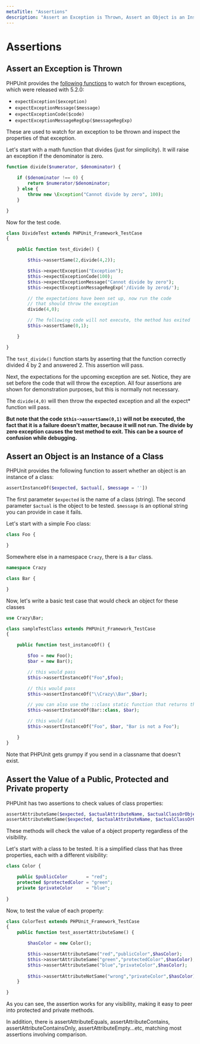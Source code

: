 ```yaml
---
metaTitle: "Assertions"
description: "Assert an Exception is Thrown, Assert an Object is an Instance of a Class, Assert the Value of a Public, Protected and Private property"
---
```


# Assertions



## Assert an Exception is Thrown


PHPUnit provides the [following functions](https://phpunit.de/manual/current/en/writing-tests-for-phpunit.html#writing-tests-for-phpunit.exceptions) to watch for thrown exceptions, which were released with 5.2.0:

- `expectException($exception)`
- `expectExceptionMessage($message)`
- `expectExceptionCode($code)`
- `expectExceptionMessageRegExp($messageRegExp)`

These are used to watch for an exception to be thrown and inspect the properties of that exception.

Let's start with a math function that divides (just for simplicity).  It will raise an exception if the denominator is zero.

```php
function divide($numerator, $denominator) {
    
    if ($denominator !== 0) {
        return $numerator/$denominator;       
    } else {
        throw new \Exception("Cannot divide by zero", 100);
    }

}

```

Now for the test code.

```php
class DivideTest extends PHPUnit_Framework_TestCase
{

    public function test_divide() {

        $this->assertSame(2,divide(4,2));

        $this->expectException("Exception");
        $this->expectExceptionCode(100);
        $this->expectExceptionMessage("Cannot divide by zero");
        $this->expectExceptionMessageRegExp('/divide by zero$/');

        // the expectations have been set up, now run the code
        // that should throw the exception
        divide(4,0);

        // The following code will not execute, the method has exited
        $this->assertSame(0,1);

    }

}

```

The `test_divide()` function starts by asserting that the function correctly divided 4 by 2 and answered 2.  This assertion will pass.

Next, the expectations for the upcoming exception are set.  Notice, they are set before the code that will throw the exception.  All four assertions are shown for demonstration purposes, but this is normally not necessary.

The `divide(4,0)` will then throw the expected exception and all the expect* function will pass.

**But note that the code `$this->assertSame(0,1)` will not be executed, the fact that it is a failure doesn't matter, because it will not run.  The divide by zero exception causes the test method to exit.  This can be a source of confusion while debugging.**



## Assert an Object is an Instance of a Class


PHPUnit provides the following function to assert whether an object is an instance of a class:

```php
assertInstanceOf($expected, $actual[, $message = ''])

```

The first parameter `$expected` is the name of a class (string).   The second parameter `$actual` is the object to be tested.  `$message` is an optional string you can provide in case it fails.

Let's start with a simple Foo class:

```php
class Foo {

}

```

Somewhere else in a namespace `Crazy`, there is a `Bar` class.

```php
namespace Crazy

class Bar {

}

```

Now, let's write a basic test case that would check an object for these classes

```php
use Crazy\Bar;

class sampleTestClass extends PHPUnit_Framework_TestCase
{

    public function test_instanceOf() {

        $foo = new Foo();
        $bar = new Bar();

        // this would pass
        $this->assertInstanceOf("Foo",$foo);

        // this would pass
        $this->assertInstanceOf("\\Crazy\\Bar",$bar);

        // you can also use the ::class static function that returns the class name
        $this->assertInstanceOf(Bar::class, $bar);

        // this would fail
        $this->assertInstanceOf("Foo", $bar, "Bar is not a Foo");

    }
}    

```

Note that PHPUnit gets grumpy if you send in a classname that doesn't exist.



## Assert the Value of a Public, Protected and Private property


PHPUnit has two assertions to check values of class properties:

```php
assertAttributeSame($expected, $actualAttributeName, $actualClassOrObject, $message = '')
assertAttributeNotSame($expected, $actualAttributeName, $actualClassOrObject, $message = '')

```

These methods will check the value of a object property regardless of the visibility.

Let's start with a class to be tested.  It is a simplified class that has three properties, each with a different visibility:

```php
class Color {

    public $publicColor       = "red";
    protected $protectedColor = "green";
    private $privateColor     = "blue";
    
}

```

Now, to test the value of each property:

```php
class ColorTest extends PHPUnit_Framework_TestCase
{
    public function test_assertAttributeSame() {

        $hasColor = new Color();

        $this->assertAttributeSame("red","publicColor",$hasColor);
        $this->assertAttributeSame("green","protectedColor",$hasColor);
        $this->assertAttributeSame("blue","privateColor",$hasColor);
        
        $this->assertAttributeNotSame("wrong","privateColor",$hasColor);
    }

}

```

As you can see, the assertion works for any visibility, making it easy to peer into protected and private methods.

In addition, there is assertAttributeEquals, assertAttributeContains, assertAttributeContainsOnly, assertAttributeEmpty...etc, matching most assertions involving comparison.

